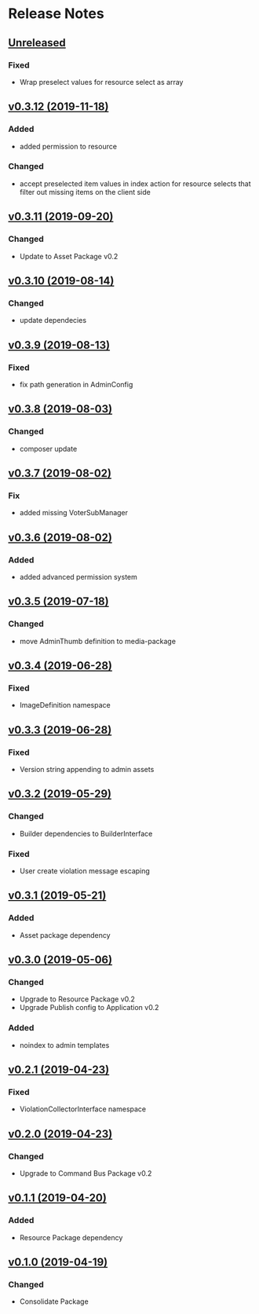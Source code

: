 # Release Notes

## [Unreleased](https://github.com/ixocreate/admin-package/compare/0.3.12...develop)
### Fixed
- Wrap preselect values for resource select as array

## [v0.3.12 (2019-11-18)](https://github.com/ixocreate/admin-package/compare/0.3.11...0.3.12)
### Added
- added permission to resource
### Changed
- accept preselected item values in index action for resource selects that filter out missing items on the client side
  
## [v0.3.11 (2019-09-20)](https://github.com/ixocreate/admin-package/compare/0.3.10...0.3.11)
### Changed
- Update to Asset Package v0.2  

## [v0.3.10 (2019-08-14)](https://github.com/ixocreate/admin-package/compare/0.3.9...0.3.10)
### Changed
- update dependecies 

## [v0.3.9 (2019-08-13)](https://github.com/ixocreate/admin-package/compare/0.3.8...0.3.9)
### Fixed
- fix path generation in AdminConfig

## [v0.3.8 (2019-08-03)](https://github.com/ixocreate/admin-package/compare/0.3.7...0.3.8)
### Changed
- composer update

## [v0.3.7 (2019-08-02)](https://github.com/ixocreate/admin-package/compare/0.3.6...0.3.7)
### Fix
- added missing VoterSubManager

## [v0.3.6 (2019-08-02)](https://github.com/ixocreate/admin-package/compare/0.3.5...0.3.6)
### Added
- added advanced permission system

## [v0.3.5 (2019-07-18)](https://github.com/ixocreate/admin-package/compare/0.3.4...0.3.5)
### Changed
- move AdminThumb definition to media-package

## [v0.3.4 (2019-06-28)](https://github.com/ixocreate/admin-package/compare/0.3.3...0.3.4)
### Fixed
- ImageDefinition namespace

## [v0.3.3 (2019-06-28)](https://github.com/ixocreate/admin-package/compare/0.3.2...0.3.3)
### Fixed
- Version string appending to admin assets

## [v0.3.2 (2019-05-29)](https://github.com/ixocreate/admin-package/compare/0.3.1...0.3.2)
### Changed
- Builder dependencies to BuilderInterface
### Fixed
- User create violation message escaping

## [v0.3.1 (2019-05-21)](https://github.com/ixocreate/admin-package/compare/0.3.0...0.3.1)
### Added
- Asset package dependency

## [v0.3.0 (2019-05-06)](https://github.com/ixocreate/admin-package/compare/0.2.1...0.3.0)
### Changed
- Upgrade to Resource Package v0.2
- Upgrade Publish config to Application v0.2
### Added
- noindex to admin templates

## [v0.2.1 (2019-04-23)](https://github.com/ixocreate/admin-package/compare/0.2.0...0.2.1)
### Fixed
- ViolationCollectorInterface namespace

## [v0.2.0 (2019-04-23)](https://github.com/ixocreate/admin-package/compare/0.1.1...0.2.0)
### Changed
- Upgrade to Command Bus Package v0.2

## [v0.1.1 (2019-04-20)](https://github.com/ixocreate/admin-package/compare/0.1.0...0.1.1)
### Added
- Resource Package dependency

## [v0.1.0 (2019-04-19)](https://github.com/ixocreate/admin-package/compare/master...0.1.0)
### Changed
- Consolidate Package
